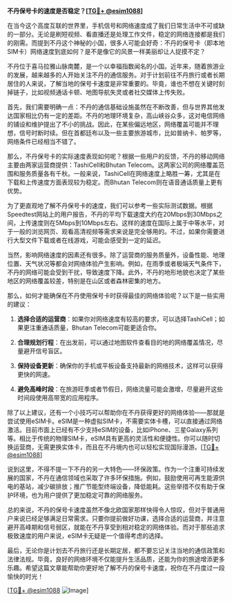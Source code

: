 **不丹保号卡的速度是否稳定？[[TG💪+ @esim1088](https://t.me/s/esim1088)]**

在当今这个高度互联的世界里，手机信号和网络速度成了我们日常生活中不可或缺的一部分。无论是刷短视频、看直播还是处理工作文件，稳定的网络连接都是我们的刚需。而提到不丹这个神秘的小国，很多人可能会好奇：不丹的保号卡（即本地SIM卡）网络速度到底如何？是不是像它的风景一样美丽却让人捉摸不定？

不丹位于喜马拉雅山脉南麓，是一个以幸福指数闻名的小国。近年来，随着旅游业的发展，越来越多的人开始关注不丹的通信服务。对于计划前往不丹旅行或者长期居住的人来说，了解当地的保号卡速度是非常重要的。毕竟，谁也不想在关键时刻掉链子，比如视频通话卡顿、地图导航失灵或者社交媒体上传失败。

首先，我们需要明确一点：不丹的通信基础设施虽然在不断改善，但与世界其他发达国家相比仍有一定的差距。不丹的地理环境复杂，高山峡谷众多，这对电信网络的铺设和维护提出了不小的挑战。因此，在某些偏远地区，网络覆盖可能并不理想，信号时断时续。但在首都廷布以及一些主要旅游城市，比如普纳卡、帕罗等，网络条件已经相当不错了。

那么，不丹保号卡的实际速度表现如何呢？根据一些用户的反馈，不丹的移动网络主要由两家运营商提供：TashiCell和Bhutan Telecom。这两家公司的网络覆盖范围和服务质量各有千秋。一般来说，TashiCell在网络速度上略胜一筹，尤其是在下载和上传速度方面表现较为稳定。而Bhutan Telecom则在语音通话质量上更有优势。

为了更直观地了解不丹保号卡的速度，我们可以参考一些实际测试数据。根据Speedtest网站上的用户报告，不丹的平均下载速度大约在20Mbps到30Mbps之间，上传速度则在5Mbps到10Mbps左右。这样的速度在国际上属于中等水平，对于一般的浏览网页、观看高清视频等需求来说是完全够用的。不过，如果你需要进行大型文件下载或者在线游戏，可能会感受到一定的延迟。

当然，影响网络速度的因素还有很多。除了运营商的服务质量外，设备性能、地理位置、天气状况等都会对网络体验产生影响。例如，在雨季或者极端天气条件下，不丹的网络可能会受到干扰，导致速度下降。此外，不丹的地形地貌也决定了某些地区的网络覆盖较差，特别是在山区或者森林密集的地方。

那么，如何才能确保在不丹使用保号卡时获得最佳的网络体验呢？以下是一些实用的建议：

1. **选择合适的运营商**：如果你对网络速度有较高的要求，可以选择TashiCell；如果更注重通话质量，Bhutan Telecom可能更适合你。
   
2. **合理规划行程**：在出发前，可以通过地图软件查看目的地的网络覆盖情况，尽量避开信号盲区。
   
3. **保持设备更新**：确保你的手机或平板设备支持最新的网络技术，这样可以获得更快的网速。
   
4. **避免高峰时段**：在旅游旺季或者节假日，网络流量可能会激增，尽量避开这些时间段使用高带宽的应用程序。

除了以上建议，还有一个小技巧可以帮助你在不丹获得更好的网络体验——那就是尝试使用eSIM卡。eSIM是一种虚拟SIM卡，不需要实体卡槽，可以直接通过网络激活。目前市面上已经有不少支持eSIM的设备，比如iPhone、三星Galaxy系列等。相比于传统的物理SIM卡，eSIM具有更高的灵活性和便捷性。你可以随时切换运营商，无需更换实体卡，而且在不丹境内也可以轻松实现国际漫游。[[TG💪+ @esim1088](https://t.me/s/esim1088)]

说到这里，不得不提一下不丹的另一大特色——环保政策。作为一个注重可持续发展的国家，不丹在通信领域也采取了许多环保措施。例如，鼓励使用可再生能源供电的基站，减少碳排放；推广节能型终端设备，降低能耗。这些举措不仅有助于保护环境，也为用户提供了更加稳定可靠的网络服务。

总的来说，不丹的保号卡速度虽然不像北欧国家那样快得令人惊叹，但对于普通用户来说已经足够满足日常需求。只要你提前做好功课，选择合适的运营商，并注意避开高峰期和信号弱区，就能在不丹享受到相对稳定的网络体验。而对于那些追求极致速度的用户来说，eSIM卡无疑是一个值得考虑的选择。

最后，无论你是计划去不丹旅行还是长期定居，都不要忘记关注当地的通信政策和法律法规。毕竟，良好的网络环境不仅能提升生活品质，还能为你的旅途增添更多乐趣。希望这篇文章能帮助你更好地了解不丹的保号卡速度，祝你在不丹度过一段愉快的时光！

[[TG💪+ @esim1088](https://t.me/s/esim1088) ![Image](https://i.postimg.cc/4NQfJmqS/Snipaste-2025-05-13-00-14-12.png)]